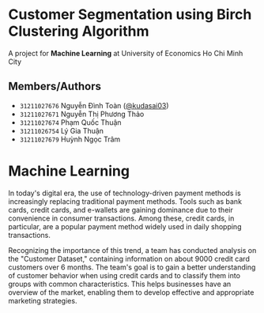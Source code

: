 # Customer Segmentation using Birch Clustering Algorithm

A project for **Machine Learning** at University of Economics Ho Chi Minh City

## Members/Authors
- `31211027676` Nguyễn Đình Toàn ([@kudasai03](https://github.com/Kudasai03))
- `31211027671` Nguyễn Thị Phương Thảo
- `31211027674` Phạm Quốc Thuận
- `31211026754` Lý Gia Thuận
- `31211027679` Huỳnh Ngọc Trâm


# Machine Learning
In today's digital era, the use of technology-driven payment methods is increasingly replacing traditional payment methods. Tools such as bank cards, credit cards, and e-wallets are gaining dominance due to their convenience in consumer transactions. Among these, credit cards, in particular, are a popular payment method widely used in daily shopping transactions.

Recognizing the importance of this trend, a team has conducted analysis on the "Customer Dataset," containing information on about 9000 credit card customers over 6 months. The team's goal is to gain a better understanding of customer behavior when using credit cards and to classify them into groups with common characteristics. This helps businesses have an overview of the market, enabling them to develop effective and appropriate marketing strategies.
